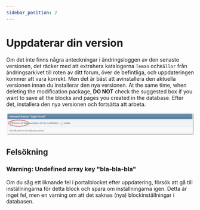 ```yaml
---
sidebar_position: 2
---
```


# Uppdaterar din version
Om det inte finns några anteckningar i ändringsloggen av den senaste versionen, det räcker med att extrahera katalogerna `Teman` och`Källor` från ändringsarkivet till roten av ditt forum, över de befintliga, och uppdateringen kommer att vara korrekt. Men det är bäst att avinstallera den aktuella versionen innan du installerar den nya versionen. At the same time, when deleting the modification package, **DO NOT** check the suggested box if you want to save all the blocks and pages you created in the database. Efter det, installera den nya versionen och fortsätta att arbeta.

![Avinstallera](uninstall.png)

## Felsökning

### Warning: Undefined array key "bla-bla-bla"
Om du såg ett liknande fel i portalblocket efter uppdatering, försök att gå till inställningarna för detta block och spara om inställningarna igen. Detta är inget fel, men en varning om att det saknas (nya) blockinställningar i databasen.
